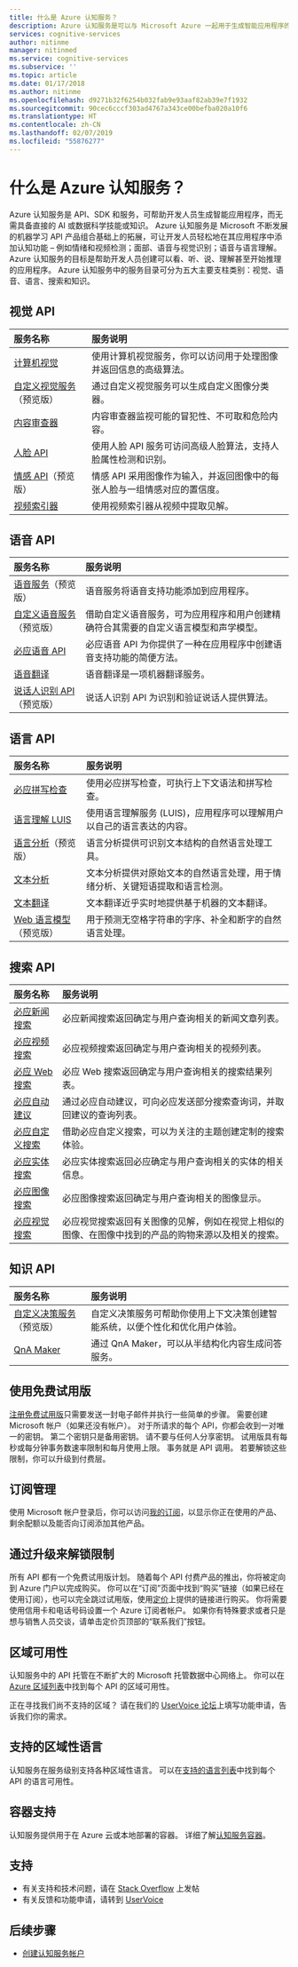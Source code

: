 ```yaml
---
title: 什么是 Azure 认知服务？
description: Azure 认知服务是可以与 Microsoft Azure 一起用于生成智能应用程序的 API、SDK 和服务。
services: cognitive-services
author: nitinme
manager: nitinmed
ms.service: cognitive-services
ms.subservice: ''
ms.topic: article
ms.date: 01/17/2018
ms.author: nitinme
ms.openlocfilehash: d9271b32f6254b032fab9e93aaf82ab39e7f1932
ms.sourcegitcommit: 90cec6cccf303ad4767a343ce00befba020a10f6
ms.translationtype: HT
ms.contentlocale: zh-CN
ms.lasthandoff: 02/07/2019
ms.locfileid: "55876277"
---
```

# <a name="what-are-azure-cognitive-services"></a>什么是 Azure 认知服务？

Azure 认知服务是 API、SDK 和服务，可帮助开发人员生成智能应用程序，而无需具备直接的 AI 或数据科学技能或知识。 Azure 认知服务是 Microsoft 不断发展的机器学习 API 产品组合基础上的拓展，可让开发人员轻松地在其应用程序中添加认知功能 – 例如情绪和视频检测；面部、语音与视觉识别；语音与语言理解。 Azure 认知服务的目标是帮助开发人员创建可以看、听、说、理解甚至开始推理的应用程序。 Azure 认知服务中的服务目录可分为五大主要支柱类别：视觉、语音、语言、搜索和知识。

## <a name="vision-apis"></a>视觉 API

|服务名称|服务说明|
|:-----------|:------------------|
|[计算机视觉](https://docs.microsoft.com/azure/cognitive-services/computer-vision/ "计算机视觉")|使用计算机视觉服务，你可以访问用于处理图像并返回信息的高级算法。|
|[自定义视觉服务](https://docs.microsoft.com/azure/cognitive-services/Custom-Vision-Service/home "自定义视觉服务")（预览版）|通过自定义视觉服务可以生成自定义图像分类器。|
|[内容审查器](https://docs.microsoft.com/azure/cognitive-services/content-moderator/overview "内容审查器")|内容审查器监视可能的冒犯性、不可取和危险内容。|
|[人脸 API](https://docs.microsoft.com/azure/cognitive-services/face/ "人脸 API")|使用人脸 API 服务可访问高级人脸算法，支持人脸属性检测和识别。|
|[情感 API](https://docs.microsoft.com/azure/cognitive-services/emotion/home "情感 API")（预览版）|情感 API 采用图像作为输入，并返回图像中的每张人脸与一组情感对应的置信度。|
| [视频索引器](https://docs.microsoft.com/azure/cognitive-services/video-indexer/video-indexer-overview "视频索引器")|使用视频索引器从视频中提取见解。|

## <a name="speech-apis"></a>语音 API

|服务名称|服务说明|
|:-----------|:------------------|
|[语音服务](https://docs.microsoft.com/azure/cognitive-services/speech-service/ "语音服务")（预览版）|语音服务将语音支持功能添加到应用程序。|
|[自定义语音服务](https://docs.microsoft.com/azure/cognitive-services/custom-speech-service/cognitive-services-custom-speech-home "自定义语音服务")（预览版）|借助自定义语音服务，可为应用程序和用户创建精确符合其需要的自定义语言模型和声学模型。|
|[必应语音 API](https://docs.microsoft.com/azure/cognitive-services/speech/home "必应语音 API")|必应语音 API 为你提供了一种在应用程序中创建语音支持功能的简便方法。|
|[语音翻译](https://docs.microsoft.com/azure/cognitive-services/translator-speech/ "语音翻译")|语音翻译是一项机器翻译服务。|
|[说话人识别 API](https://docs.microsoft.com/azure/cognitive-services/speaker-recognition/home "说话人识别 API")（预览版）|说话人识别 API 为识别和验证说话人提供算法。|

## <a name="language-apis"></a>语言 API

|服务名称|服务说明|
|:-----------|:------------------|
|[必应拼写检查](https://docs.microsoft.com/azure/cognitive-services/bing-spell-check/ "必应拼写检查")|使用必应拼写检查，可执行上下文语法和拼写检查。|
|[语言理解 LUIS](https://docs.microsoft.com/azure/cognitive-services/luis/ "语言理解")|使用语言理解服务 (LUIS)，应用程序可以理解用户以自己的语言表达的内容。|
|[语言分析](https://docs.microsoft.com/azure/cognitive-services/linguisticanalysisapi/home "语言分析")（预览版）|语言分析提供可识别文本结构的自然语言处理工具。|
|[文本分析](https://docs.microsoft.com/azure/cognitive-services/text-analytics/ "文本分析")|文本分析提供对原始文本的自然语言处理，用于情绪分析、关键短语提取和语言检测。|
|[文本翻译](https://docs.microsoft.com/azure/cognitive-services/translator/ "文本翻译")|文本翻译近乎实时地提供基于机器的文本翻译。||
|[Web 语言模型](https://docs.microsoft.com/azure/cognitive-services/web-language-model/home "Web 语言模型")（预览版）|用于预测无空格字符串的字序、补全和断字的自然语言处理。|

## <a name="search-apis"></a>搜索 API

|服务名称|服务说明|
|:-----------|:------------------|
|[必应新闻搜索](https://docs.microsoft.com/azure/cognitive-services/bing-news-search/ "必应新闻搜索")|必应新闻搜索返回确定与用户查询相关的新闻文章列表。|
|[必应视频搜索](https://docs.microsoft.com/azure/cognitive-services/Bing-Video-Search/ "必应视频搜索")|必应视频搜索返回确定与用户查询相关的视频列表。|
|[必应 Web 搜索](https://docs.microsoft.com/azure/cognitive-services/bing-web-search/ "必应 Web 搜索")|必应 Web 搜索返回确定与用户查询相关的搜索结果列表。|
|[必应自动建议](https://docs.microsoft.com/azure/cognitive-services/Bing-Autosuggest "必应自动建议")|通过必应自动建议，可向必应发送部分搜索查询词，并取回建议的查询列表。|
|[必应自定义搜索](https://docs.microsoft.com/azure/cognitive-services/bing-custom-search "必应自定义搜索")|借助必应自定义搜索，可以为关注的主题创建定制的搜索体验。|
|[必应实体搜索](https://docs.microsoft.com/azure/cognitive-services/bing-entities-search/ "必应实体搜索")|必应实体搜索返回必应确定与用户查询相关的实体的相关信息。|
|[必应图像搜索](https://docs.microsoft.com/azure/cognitive-services/bing-image-search "必应图像搜索")|必应图像搜索返回确定与用户查询相关的图像显示。|
|[必应视觉搜索](https://docs.microsoft.com/azure/cognitive-services/bing-visual-search "必应视觉搜索")|必应视觉搜索返回有关图像的见解，例如在视觉上相似的图像、在图像中找到的产品的购物来源以及相关的搜索。|

## <a name="knowledge-apis"></a>知识 API

|服务名称|服务说明|
|:-----------|:------------------|
| [自定义决策服务](https://docs.microsoft.com/azure/cognitive-services/custom-decision-service/ "自定义决策搜索")（预览版）|自定义决策服务可帮助你使用上下文决策创建智能系统，以便个性化和优化用户体验。|
|[QnA Maker](https://docs.microsoft.com/azure/cognitive-services/qnamaker/index "QnA Maker")|通过 QnA Maker，可以从半结构化内容生成问答服务。|

## <a name="use-free-trials"></a>使用免费试用版

[注册免费试用版](https://azure.microsoft.com/try/cognitive-services/ "注册帮助")只需要发送一封电子邮件并执行一些简单的步骤。 需要创建 Microsoft 帐户（如果还没有帐户）。 对于所请求的每个 API，你都会收到一对唯一的密钥。 第二个密钥只是备用密钥。 请不要与任何人分享密钥。 试用版具有每秒或每分钟事务数速率限制和每月使用上限。 事务就是 API 调用。 若要解锁这些限制，你可以升级到付费层。

## <a name="subscription-management"></a>订阅管理

使用 Microsoft 帐户登录后，你可以访问[我的订阅](https://www.microsoft.com/cognitive-services/en-us/subscriptions "我的订阅")，以显示你正在使用的产品、剩余配额以及能否向订阅添加其他产品。

## <a name="upgrade-to-unlock-limits"></a>通过升级来解锁限制

所有 API 都有一个免费试用版计划。  随着每个 API 付费产品的推出，你将被定向到 Azure 门户以完成购买。  你可以在“订阅”页面中找到“购买”链接（如果已经在使用订阅），也可以完全跳过试用版，使用[定价](https://www.microsoft.com/cognitive-services/en-us/pricing "定价")上提供的链接进行购买。  你将需要使用信用卡和电话号码设置一个 Azure 订阅者帐户。 如果你有特殊要求或者只是想与销售人员交谈，请单击定价页顶部的“联系我们”按钮。

## <a name="regional-availability"></a>区域可用性

认知服务中的 API 托管在不断扩大的 Microsoft 托管数据中心网络上。 你可以在 [Azure 区域列表](https://azure.microsoft.com/regions)中找到每个 API 的区域可用性。

正在寻找我们尚不支持的区域？ 请在我们的 [UserVoice 论坛](https://cognitive.uservoice.com/)上填写功能申请，告诉我们你的需求。

## <a name="supported-cultural-languages"></a>支持的区域性语言

 认知服务在服务级别支持各种区域性语言。 可以在[支持的语言列表](language-support.md)中找到每个 API 的语言可用性。

 ## <a name="container-support"></a>容器支持

 认知服务提供用于在 Azure 云或本地部署的容器。 详细了解[认知服务容器](cognitive-services-container-support.md)。

## <a name="support"></a>支持

* 有关支持和技术问题，请在 [Stack Overflow](https://stackoverflow.com/questions/tagged/microsoft-cognitive) 上发帖
* 有关反馈和功能申请，请转到 [UserVoice](https://cognitive.uservoice.com/)

## <a name="next-steps"></a>后续步骤

* [创建认知服务帐户](cognitive-services-apis-create-account.md)
